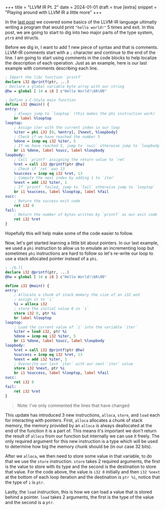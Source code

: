 +++
title = "LLVM IR Pt. 2"
date = 2024-01-01
draft = true
[extra]
snippet = "Playing around with LLVM IR a little more"
+++

In the [last post](@/blog/llvm_ir.md) we covered some basics of the LLVM-IR language ultimatly
writing a program that would print `"hello world!"` 5 times and exit. In this post, we are going to
start to dig into two major parts of the type system, `ptr`s and structs.

Before we dig in, I want to add 1 new piece of syntax and that is comments. LLVM-IR comments start with
a `;` character and continue to the end of the line. I am going to start using comments in the code blocks
to help localize the description of each operation. Just as an example, here is our last example with
comments describing each line.

```llvm
; Import the libc function `printf`
declare i32 @printf(ptr, ...)
; Declare a global variable byte array with our string
@hw = global [ 14 x i8 ] c"Hello World!\0A\00"

; Define a C-Style main function
define i32 @main() {
entry:
    ; Always jump to `looptop` (this makes the phi instruction work)
    br label %looptop
looptop:
    ; Assign iter with the current index in our loop
    %iter = phi i32 [0, %entry], [%next, %loopbody]
    ; Check if we have reached the number 5
    %done = icmp eq i32 %iter, 5
    ; If we have reached 5, jump to `succ` otherwise jump to `loopbody`
    br i1 %done, label %succ, label %loopbody
loopbody:
    ; Call `printf` assigning the return value to `ret`
    %ret = call i32 @printf(ptr @hw)
    ; Check if `ret` was 13
    %success = icmp eq i32 %ret, 13
    ; Compute the next index by adding 1 to `iter`
    %next = add i32 %iter, 1
    ; If `printf` failed, jump to `fail` otherwise jump to `looptop`
    br i1 %success, label %looptop, label %fail
succ:
    ; Return the success exit code
    ret i32 0
fail:
    ; Return the number of bytes written by `printf` as our exit code
    ret i32 %ret
}
```

Hopefully this will help make some of the code easier to follow.

Now, let's get started learning a little bit about pointers. In our last example, we used a `phi`
instruction to allow us to emulate an incrementing loop but sometimes `phi` instructions are hard to
follow so let's re-write our loop to use a stack allocated pointer instead of a `phi`.

```llvm
; ./b.ll
declare i32 @printf(ptr, ...)
@hw = global [ 14 x i8 ] c"Hello World!\0A\00"

define i32 @main() {
entry:
    ; Allocate a chunk of stack memory the size of an i32 and
    ; assign it to `i`
    %i = alloca i32
    ; store the initial value 0 in `i`
    store i32 0, ptr %i
    br label %looptop
looptop:
    ; Load the current value of `i` into the variable `iter`
    %iter = load i32, ptr %i
    %done = icmp eq i32 %iter, 5
    br i1 %done, label %succ, label %loopbody
loopbody:
    %ret = call i32 @printf(ptr @hw)
    %success = icmp eq i32 %ret, 13
    %next = add i32 %iter, 1
    ; Overwrite our last `iter` with our next `iter` value
    store i32 %next, ptr %i
    br i1 %success, label %looptop, label %fail
succ:
    ret i32 0
fail:
    ret i32 %ret
}

```

<blockquote>
Note: I've only commented the lines that have changed
</blockquote>

This update has introduced 3 new instructions, `alloca`, `store`, and `load` each for interacting
with pointers. First, `alloca` allocates a chunk of stack memory, the memory provided by an `alloca`
is always deallocated at the end of the function it is a part of. This means it's important we don't
return the result of `alloca` from our function but internally we can use it freely. The only
required argument for this new instruction is a type which will be used to determine how big the
memory chunk should be (in our case 32 bits).

After we `alloca`, we then need to store some value in that variable, to do that we use the `store`
instruction. `store` takes 2 required arguments, the first is the value to store with its type and
the second is the destination to store that value. For the code above, the value is `i32 0`
initially and then `i32 %next` at the bottom of each loop iteration and the destination is `ptr %i`,
notice that the type of `i` is `ptr`.

Lastly, the `load` instruction, this is how we can load a value that is stored behind a pointer.
`load` takes 2 arguments, the first is the type of the value and the second is a `ptr`.
